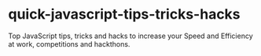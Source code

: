 # quick-javascript-tips-tricks-hacks
Top JavaScript tips, tricks and hacks to increase your Speed and Efficiency at work, competitions and hackthons.
